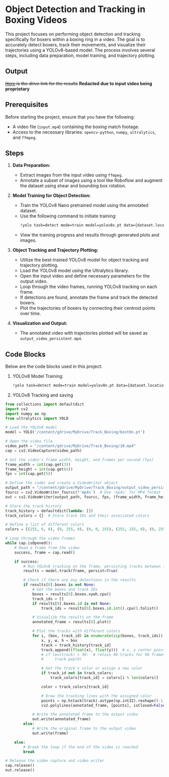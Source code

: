 # Object Detection and Tracking in Boxing Videos

This project focuses on performing object detection and tracking specifically for boxers within a boxing ring in a video. The goal is to accurately detect boxers, track their movements, and visualize their trajectories using a YOLOv8-based model. The process involves several steps, including data preparation, model training, and trajectory plotting.

## Output
~~[Here]() is the drive link for the results~~ **Redacted due to input video being proprietary**

## Prerequisites

Before starting the project, ensure that you have the following:

- A video file (`input.mp4`) containing the boxing match footage.
- Access to the necessary libraries: `opencv-python`, `numpy`, `ultralytics`, and `ffmpeg`.

## Steps

1. **Data Preparation:**
   - Extract images from the input video using `ffmpeg`.
   - Annotate a subset of images using a tool like Roboflow and augment the dataset using shear and bounding box rotation.

2. **Model Training for Object Detection:**
   - Train the YOLOv8 Nano pretrained model using the annotated dataset.
   - Use the following command to initiate training:
     ```bash
     !yolo task=detect mode=train model=yolov8x.pt data={dataset.location}/data.yaml epochs=25 imgsz=800 plots=True
     ```
   - View the training progress and results through generated plots and images.

3. **Object Tracking and Trajectory Plotting:**
   - Utilize the best-trained YOLOv8 model for object tracking and trajectory plotting.
   - Load the YOLOv8 model using the Ultralytics library.
   - Open the input video and define necessary parameters for the output video.
   - Loop through the video frames, running YOLOv8 tracking on each frame.
   - If detections are found, annotate the frame and track the detected boxers.
   - Plot the trajectories of boxers by connecting their centroid points over time.

4. **Visualization and Output:**
   - The annotated video with trajectories plotted will be saved as `output_video_persistent.mp4`.

## Code Blocks

Below are the code blocks used in this project:

1. YOLOv8 Model Training:
   ```bash
   !yolo task=detect mode=train model=yolov8n.pt data={dataset.location}/data.yaml epochs=25 imgsz=800 plots=True
   ```
2. YOLOv8 Tracking and saving
```python
from collections import defaultdict
import cv2
import numpy as np
from ultralytics import YOLO

# Load the YOLOv8 model
model = YOLO('/content/gdrive/MyDrive/Track_Boxing/best8n.pt')

# Open the video file
video_path = "/content/gdrive/MyDrive/Track_Boxing/10.mp4"
cap = cv2.VideoCapture(video_path)

# Get the video's frame width, height, and frames per second (fps)
frame_width = int(cap.get(3))
frame_height = int(cap.get(4))
fps = int(cap.get(5))

# Define the codec and create a VideoWriter object
output_path = "/content/gdrive/MyDrive/Track_Boxing/output_video_persistent.mp4"
fourcc = cv2.VideoWriter_fourcc(*'mp4v')  # Use 'mp4v' for MP4 format
out = cv2.VideoWriter(output_path, fourcc, fps, (frame_width, frame_height))

# Store the track history
track_history = defaultdict(lambda: [])
track_colors = {}  # Store track IDs and their associated colors

# Define a list of different colors
colors = [(255, 0, 0), (0, 255, 0), (0, 0, 255), (255, 255, 0), (0, 255, 255), (255, 0, 255)]

# Loop through the video frames
while cap.isOpened():
    # Read a frame from the video
    success, frame = cap.read()

    if success:
        # Run YOLOv8 tracking on the frame, persisting tracks between frames
        results = model.track(frame, persist=True)

        # Check if there are any detections in the results
        if results[0].boxes is not None:
            # Get the boxes and track IDs
            boxes = results[0].boxes.xywh.cpu()
            track_ids = []
            if results[0].boxes.id is not None:
                track_ids = results[0].boxes.id.int().cpu().tolist()

            # Visualize the results on the frame
            annotated_frame = results[0].plot()

            # Plot the tracks with different colors
            for i, (box, track_id) in enumerate(zip(boxes, track_ids)):
                x, y, w, h = box
                track = track_history[track_id]
                track.append((float(x), float(y)))  # x, y center point
                # if len(track) > 30:  # retain 90 tracks for 90 frames
                #     track.pop(0)

                # Get the track's color or assign a new color
                if track_id not in track_colors:
                    track_colors[track_id] = colors[i % len(colors)]

                color = track_colors[track_id]

                # Draw the tracking lines with the assigned color
                points = np.hstack(track).astype(np.int32).reshape((-1, 1, 2))
                cv2.polylines(annotated_frame, [points], isClosed=False, color=color, thickness=10)

            # Write the annotated frame to the output video
            out.write(annotated_frame)
        else:
            # Write the original frame to the output video
            out.write(frame)

    else:
        # Break the loop if the end of the video is reached
        break

# Release the video capture and video writer
cap.release()
out.release()

```
